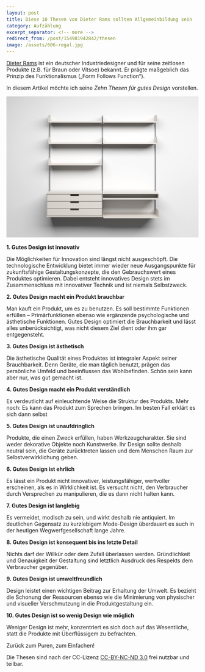 ```yaml
---
layout: post
title: Diese 10 Thesen von Dieter Rams sollten Allgemeinbildung sein
category: Aufzählung
excerpt_separator: <!-- more -->
redirect_from: /post/154981942842/thesen
image: /assets/606-regal.jpg
---
```


[Dieter Rams](https://www.vitsoe.com/de/ueber-vitsoe/dieter-rams) ist ein deutscher Industriedesigner und für seine zeitlosen Produkte (z.B. für Braun oder Vitsoe) bekannt. Er prägte maßgeblich das Prinzip des Funktionalismus („Form Follows Function“).

In diesem Artikel möchte ich seine _Zehn Thesen für gutes Design_ vorstellen.<!-- more -->

[![Regalsystem 606](/assets/606-regal.jpg)](https://de.wikipedia.org/wiki/Dieter_Rams#/media/File:606-Universal-Shelving-System.jpg)

**1. Gutes Design ist innovativ**

Die Möglichkeiten für Innovation sind längst nicht ausgeschöpft. Die technologische Entwicklung bietet immer wieder neue Ausgangspunkte für zukunftsfähige Gestaltungskonzepte, die den Gebrauchswert eines Produktes optimieren. Dabei entsteht innovatives Design stets im Zusammenschluss mit innovativer Technik und ist niemals Selbstzweck. <!-- more -->

**2. Gutes Design macht ein Produkt brauchbar**

Man kauft ein Produkt, um es zu benutzen. Es soll bestimmte Funktionen erfüllen – Primärfunktionen ebenso wie ergänzende psychologische und ästhetische Funktionen. Gutes Design optimiert die Brauchbarkeit und lässt alles unberücksichtigt, was nicht diesem Ziel dient oder ihm gar entgegensteht.

**3. Gutes Design ist ästhetisch**

Die ästhetische Qualität eines Produktes ist integraler Aspekt seiner Brauchbarkeit. Denn Geräte, die man täglich benutzt, prägen das persönliche Umfeld und beeinflussen das Wohlbefinden. Schön sein kann aber nur, was gut gemacht ist.

**4. Gutes Design macht ein Produkt verständlich**

Es verdeutlicht auf einleuchtende Weise die Struktur des Produkts. Mehr noch: Es kann das Produkt zum Sprechen bringen. Im besten Fall erklärt es sich dann selbst

**5. Gutes Design ist unaufdringlich**

Produkte, die einen Zweck erfüllen, haben Werkzeugcharakter. Sie sind weder dekorative Objekte noch Kunstwerke. Ihr Design sollte deshalb neutral sein, die Geräte zurücktreten lassen und dem Menschen Raum zur Selbstverwirklichung geben.

**6. Gutes Design ist ehrlich**

Es lässt ein Produkt nicht innovativer, leistungsfähiger, wertvoller erscheinen, als es in Wirklichkeit ist. Es versucht nicht, den Verbraucher durch Versprechen zu manipulieren, die es dann nicht halten kann.

**7. Gutes Design ist langlebig**

Es vermeidet, modisch zu sein, und wirkt deshalb nie antiquiert. Im deutlichen Gegensatz zu kurzlebigem Mode-Design überdauert es auch in der heutigen Wegwerfgesellschaft lange Jahre.

**8. Gutes Design ist konsequent bis ins letzte Detail**

Nichts darf der Willkür oder dem Zufall überlassen werden. Gründlichkeit und Genauigkeit der Gestaltung sind letztlich Ausdruck des Respekts dem Verbraucher gegenüber.

**9. Gutes Design ist umweltfreundlich**

Design leistet einen wichtigen Beitrag zur Erhaltung der Umwelt. Es bezieht die Schonung der Ressourcen ebenso wie die Minimierung von physischer und visueller Verschmutzung in die Produktgestaltung ein.

**10. Gutes Design ist so wenig Design wie möglich**

Weniger Design ist mehr, konzentriert es sich doch auf das Wesentliche, statt die Produkte mit Überflüssigem zu befrachten.

Zurück zum Puren, zum Einfachen!

Die Thesen sind nach der CC-Lizenz [CC-BY-NC-ND 3.0](https://creativecommons.org/licenses/by-nc-nd/3.0/deed.de) frei nutzbar und teilbar.
